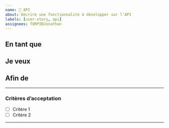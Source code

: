 ```yaml
---
name: 📖 API
about: Décrire une fonctionnalité à développer sur l’API
labels: [user-story, api]
assignees: TURPINJonathan
---
```


## En tant que

## Je veux

## Afin de

---

### Critères d’acceptation

- [ ] Critère 1
- [ ] Critère 2

---